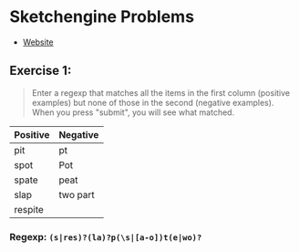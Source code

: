 # Sketchengine Problems

- [Website](https://regex.sketchengine.co.uk/)

## Exercise 1:

> Enter a regexp that matches all the items in the first column (positive examples) but none
> of those in the second (negative examples). When you press "submit", you will see what matched.

| Positive | Negative |
| -------- | -------- |
| pit      | pt       |
| spot     | Pot      |
| spate    | peat     |
| slap     | two part |
| respite  |          |

### Regexp: `(s|res)?(la)?p(\s|[a-o])t(e|wo)?`
